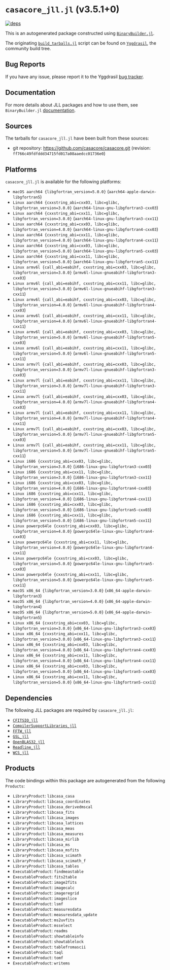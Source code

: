 # `casacore_jll.jl` (v3.5.1+0)

[![deps](https://juliahub.com/docs/casacore_jll/deps.svg)](https://juliahub.com/ui/Packages/casacore_jll/Ign5Z?page=2)

This is an autogenerated package constructed using [`BinaryBuilder.jl`](https://github.com/JuliaPackaging/BinaryBuilder.jl).

The originating [`build_tarballs.jl`](https://github.com/JuliaPackaging/Yggdrasil/blob/b0c0de4ec17a7c5193e01b5e4c4a41b0b9a65257/C/casacore/build_tarballs.jl) script can be found on [`Yggdrasil`](https://github.com/JuliaPackaging/Yggdrasil/), the community build tree.

## Bug Reports

If you have any issue, please report it to the Yggdrasil [bug tracker](https://github.com/JuliaPackaging/Yggdrasil/issues).

## Documentation

For more details about JLL packages and how to use them, see `BinaryBuilder.jl` [documentation](https://docs.binarybuilder.org/stable/jll/).

## Sources

The tarballs for `casacore_jll.jl` have been built from these sources:

* git repository: https://github.com/casacore/casacore.git (revision: `ff766c49fdfddd34715fd017a08aaedcc01736e0`)

## Platforms

`casacore_jll.jl` is available for the following platforms:

* `macOS aarch64 {libgfortran_version=5.0.0}` (`aarch64-apple-darwin-libgfortran5`)
* `Linux aarch64 {cxxstring_abi=cxx03, libc=glibc, libgfortran_version=3.0.0}` (`aarch64-linux-gnu-libgfortran3-cxx03`)
* `Linux aarch64 {cxxstring_abi=cxx11, libc=glibc, libgfortran_version=3.0.0}` (`aarch64-linux-gnu-libgfortran3-cxx11`)
* `Linux aarch64 {cxxstring_abi=cxx03, libc=glibc, libgfortran_version=4.0.0}` (`aarch64-linux-gnu-libgfortran4-cxx03`)
* `Linux aarch64 {cxxstring_abi=cxx11, libc=glibc, libgfortran_version=4.0.0}` (`aarch64-linux-gnu-libgfortran4-cxx11`)
* `Linux aarch64 {cxxstring_abi=cxx03, libc=glibc, libgfortran_version=5.0.0}` (`aarch64-linux-gnu-libgfortran5-cxx03`)
* `Linux aarch64 {cxxstring_abi=cxx11, libc=glibc, libgfortran_version=5.0.0}` (`aarch64-linux-gnu-libgfortran5-cxx11`)
* `Linux armv6l {call_abi=eabihf, cxxstring_abi=cxx03, libc=glibc, libgfortran_version=3.0.0}` (`armv6l-linux-gnueabihf-libgfortran3-cxx03`)
* `Linux armv6l {call_abi=eabihf, cxxstring_abi=cxx11, libc=glibc, libgfortran_version=3.0.0}` (`armv6l-linux-gnueabihf-libgfortran3-cxx11`)
* `Linux armv6l {call_abi=eabihf, cxxstring_abi=cxx03, libc=glibc, libgfortran_version=4.0.0}` (`armv6l-linux-gnueabihf-libgfortran4-cxx03`)
* `Linux armv6l {call_abi=eabihf, cxxstring_abi=cxx11, libc=glibc, libgfortran_version=4.0.0}` (`armv6l-linux-gnueabihf-libgfortran4-cxx11`)
* `Linux armv6l {call_abi=eabihf, cxxstring_abi=cxx03, libc=glibc, libgfortran_version=5.0.0}` (`armv6l-linux-gnueabihf-libgfortran5-cxx03`)
* `Linux armv6l {call_abi=eabihf, cxxstring_abi=cxx11, libc=glibc, libgfortran_version=5.0.0}` (`armv6l-linux-gnueabihf-libgfortran5-cxx11`)
* `Linux armv7l {call_abi=eabihf, cxxstring_abi=cxx03, libc=glibc, libgfortran_version=3.0.0}` (`armv7l-linux-gnueabihf-libgfortran3-cxx03`)
* `Linux armv7l {call_abi=eabihf, cxxstring_abi=cxx11, libc=glibc, libgfortran_version=3.0.0}` (`armv7l-linux-gnueabihf-libgfortran3-cxx11`)
* `Linux armv7l {call_abi=eabihf, cxxstring_abi=cxx03, libc=glibc, libgfortran_version=4.0.0}` (`armv7l-linux-gnueabihf-libgfortran4-cxx03`)
* `Linux armv7l {call_abi=eabihf, cxxstring_abi=cxx11, libc=glibc, libgfortran_version=4.0.0}` (`armv7l-linux-gnueabihf-libgfortran4-cxx11`)
* `Linux armv7l {call_abi=eabihf, cxxstring_abi=cxx03, libc=glibc, libgfortran_version=5.0.0}` (`armv7l-linux-gnueabihf-libgfortran5-cxx03`)
* `Linux armv7l {call_abi=eabihf, cxxstring_abi=cxx11, libc=glibc, libgfortran_version=5.0.0}` (`armv7l-linux-gnueabihf-libgfortran5-cxx11`)
* `Linux i686 {cxxstring_abi=cxx03, libc=glibc, libgfortran_version=3.0.0}` (`i686-linux-gnu-libgfortran3-cxx03`)
* `Linux i686 {cxxstring_abi=cxx11, libc=glibc, libgfortran_version=3.0.0}` (`i686-linux-gnu-libgfortran3-cxx11`)
* `Linux i686 {cxxstring_abi=cxx03, libc=glibc, libgfortran_version=4.0.0}` (`i686-linux-gnu-libgfortran4-cxx03`)
* `Linux i686 {cxxstring_abi=cxx11, libc=glibc, libgfortran_version=4.0.0}` (`i686-linux-gnu-libgfortran4-cxx11`)
* `Linux i686 {cxxstring_abi=cxx03, libc=glibc, libgfortran_version=5.0.0}` (`i686-linux-gnu-libgfortran5-cxx03`)
* `Linux i686 {cxxstring_abi=cxx11, libc=glibc, libgfortran_version=5.0.0}` (`i686-linux-gnu-libgfortran5-cxx11`)
* `Linux powerpc64le {cxxstring_abi=cxx03, libc=glibc, libgfortran_version=4.0.0}` (`powerpc64le-linux-gnu-libgfortran4-cxx03`)
* `Linux powerpc64le {cxxstring_abi=cxx11, libc=glibc, libgfortran_version=4.0.0}` (`powerpc64le-linux-gnu-libgfortran4-cxx11`)
* `Linux powerpc64le {cxxstring_abi=cxx03, libc=glibc, libgfortran_version=5.0.0}` (`powerpc64le-linux-gnu-libgfortran5-cxx03`)
* `Linux powerpc64le {cxxstring_abi=cxx11, libc=glibc, libgfortran_version=5.0.0}` (`powerpc64le-linux-gnu-libgfortran5-cxx11`)
* `macOS x86_64 {libgfortran_version=3.0.0}` (`x86_64-apple-darwin-libgfortran3`)
* `macOS x86_64 {libgfortran_version=4.0.0}` (`x86_64-apple-darwin-libgfortran4`)
* `macOS x86_64 {libgfortran_version=5.0.0}` (`x86_64-apple-darwin-libgfortran5`)
* `Linux x86_64 {cxxstring_abi=cxx03, libc=glibc, libgfortran_version=3.0.0}` (`x86_64-linux-gnu-libgfortran3-cxx03`)
* `Linux x86_64 {cxxstring_abi=cxx11, libc=glibc, libgfortran_version=3.0.0}` (`x86_64-linux-gnu-libgfortran3-cxx11`)
* `Linux x86_64 {cxxstring_abi=cxx03, libc=glibc, libgfortran_version=4.0.0}` (`x86_64-linux-gnu-libgfortran4-cxx03`)
* `Linux x86_64 {cxxstring_abi=cxx11, libc=glibc, libgfortran_version=4.0.0}` (`x86_64-linux-gnu-libgfortran4-cxx11`)
* `Linux x86_64 {cxxstring_abi=cxx03, libc=glibc, libgfortran_version=5.0.0}` (`x86_64-linux-gnu-libgfortran5-cxx03`)
* `Linux x86_64 {cxxstring_abi=cxx11, libc=glibc, libgfortran_version=5.0.0}` (`x86_64-linux-gnu-libgfortran5-cxx11`)

## Dependencies

The following JLL packages are required by `casacore_jll.jl`:

* [`CFITSIO_jll`](https://github.com/JuliaBinaryWrappers/CFITSIO_jll.jl)
* [`CompilerSupportLibraries_jll`](https://github.com/JuliaBinaryWrappers/CompilerSupportLibraries_jll.jl)
* [`FFTW_jll`](https://github.com/JuliaBinaryWrappers/FFTW_jll.jl)
* [`GSL_jll`](https://github.com/JuliaBinaryWrappers/GSL_jll.jl)
* [`OpenBLAS32_jll`](https://github.com/JuliaBinaryWrappers/OpenBLAS32_jll.jl)
* [`Readline_jll`](https://github.com/JuliaBinaryWrappers/Readline_jll.jl)
* [`WCS_jll`](https://github.com/JuliaBinaryWrappers/WCS_jll.jl)

## Products

The code bindings within this package are autogenerated from the following `Products`:

* `LibraryProduct`: `libcasa_casa`
* `LibraryProduct`: `libcasa_coordinates`
* `LibraryProduct`: `libcasa_derivedmscal`
* `LibraryProduct`: `libcasa_fits`
* `LibraryProduct`: `libcasa_images`
* `LibraryProduct`: `libcasa_lattices`
* `LibraryProduct`: `libcasa_meas`
* `LibraryProduct`: `libcasa_measures`
* `LibraryProduct`: `libcasa_mirlib`
* `LibraryProduct`: `libcasa_ms`
* `LibraryProduct`: `libcasa_msfits`
* `LibraryProduct`: `libcasa_scimath`
* `LibraryProduct`: `libcasa_scimath_f`
* `LibraryProduct`: `libcasa_tables`
* `ExecutableProduct`: `findmeastable`
* `ExecutableProduct`: `fits2table`
* `ExecutableProduct`: `image2fits`
* `ExecutableProduct`: `imagecalc`
* `ExecutableProduct`: `imageregrid`
* `ExecutableProduct`: `imageslice`
* `ExecutableProduct`: `lsmf`
* `ExecutableProduct`: `measuresdata`
* `ExecutableProduct`: `measuresdata_update`
* `ExecutableProduct`: `ms2uvfits`
* `ExecutableProduct`: `msselect`
* `ExecutableProduct`: `readms`
* `ExecutableProduct`: `showtableinfo`
* `ExecutableProduct`: `showtablelock`
* `ExecutableProduct`: `tablefromascii`
* `ExecutableProduct`: `taql`
* `ExecutableProduct`: `tomf`
* `ExecutableProduct`: `writems`
